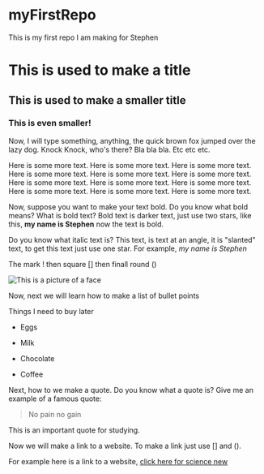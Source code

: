 # myFirstRepo
This is my first repo I am making for Stephen
# This is used to make a title

## This is used to make a smaller title

### This is even smaller!



Now, I will type something, anything, the quick brown fox jumped over the lazy dog. Knock Knock, who's there? Bla bla bla. Etc etc etc.



Here is some more text. Here is some more text. Here is some more text. Here is some more text. Here is some more text. Here is some more text. Here is some more text. Here is some more text. Here is some more text. Here is some more text. Here is some more text. Here is some more text. 



Now, suppose you want to make your text bold. Do you know what bold means? What is bold text? Bold text is darker text, just use two stars, like this, **my name is Stephen** now the text is bold.



Do you know what italic text is? This text, is text at an angle, it is "slanted" text, to get this text just use one star. For example, *my name is Stephen*



The mark ! then square [] then finall round ()



![This is a picture of a face](https://i.etsystatic.com/14499742/r/il/2f5800/3498239433/il_1588xN.3498239433_anpn.jpg)



Now, next we will learn how to make a list of bullet points



Things I need to buy later

- Eggs

- Milk

- Chocolate

- Coffee



Next, how to we make a quote. Do you know what a quote is? Give me an example of a famous quote:



> No pain no gain



This is an important quote for studying.



Now we will make a link to a website. To make a link just use [] and ().

For example here is a link to a website, [click here for science new](https://www.sciencedaily.com/news/computers_math/mathematics/)
